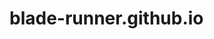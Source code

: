 # blade-runner.github.io
<script src="https://gist.github.com/blade-runner/edecda7c5fe583340f64ae06e9185038.js"></script>